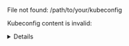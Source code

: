 File not found: /path/to/your/kubeconfig

Kubeconfig content is invalid: <details of the config error>
Kubeconfig is valid and cluster connection is successful.

Authentication failed. Check your credentials.
